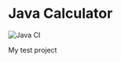 # Java Calculator

![Java CI](https://github.com/AnnaAleksandra24/QA-java-practice-Calculator/actions/workflows/demo.yml/badge.svg)

My test project